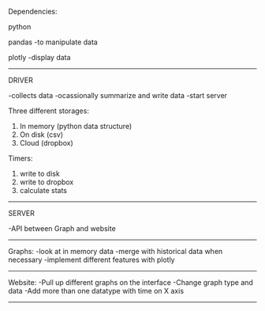 Dependencies:

python

pandas
  -to manipulate data
  
plotly
  -display data

-------------------------------------------------------

DRIVER

-collects data
-ocassionally summarize and write data
-start server

Three different storages:
1. In memory (python data structure)
2. On disk (csv)
3. Cloud (dropbox)

Timers:
1. write to disk
2. write to dropbox
3. calculate stats


-------------------------------------------------------

SERVER

-API between Graph and website

-------------------------------------------------------

Graphs:
-look at in memory data
-merge with historical data when necessary 
-implement different features with plotly

-------------------------------------------------------

Website:
-Pull up different graphs on the interface
-Change graph type and data
-Add more than one datatype with time on X axis

-------------------------------------------------------